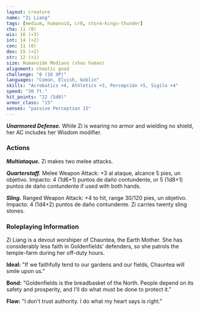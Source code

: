 ```yaml
---
layout: creature
name: "Zi Liang"
tags: [medium, humanoid, cr0, storm-kings-thunder]
cha: 11 (0)
wis: 16 (+3)
int: 14 (+2)
con: 11 (0)
dex: 15 (+2)
str: 12 (+1)
size: Humanoide Mediano (shou human)
alignment: chaotic good
challenge: "0 (10 XP)"
languages: "Común, Elvish, Goblin"
skills: "Acrobatics +4, Athletics +3, Percepción +5, Sigilo +4"
speed: "30 ft."
hit_points: "22 (5d8)"
armor_class: "15"
senses: "passive Perception 15"
---
```


***Unarmored Defense.*** While Zi is wearing no armor and wielding no shield, her AC includes her Wisdom modifier.

### Actions

***Multiataque.*** Zi makes two melee attacks.

***Quarterstaff.*** Melee Weapon Attack: +3 al ataque, alcance 5 pies, un objetivo. Impacto: 4 (1d6+1) puntos de daño contundente, or 5 (1d8+1) puntos de daño contundente if used with both hands.

***Sling.*** Ranged Weapon Attack: +4 to hit, range 30/120 pies, un objetivo. Impacto: 4 (1d4+2) puntos de daño contundente. Zi carries twenty sling stones.

### Roleplaying Information

Zi Liang is a devout worshiper of Chauntea, the Earth Mother. She has considerably less faith in Goldenfields' defenders, so she patrols the temple-farm during her off-duty hours.

**Ideal:** "If we faithfully tend to our gardens and our fields, Chauntea will smile upon us."

**Bond:** "Goldenfields is the breadbasket of the North. People depend on its safety and prosperity, and I'll do what must be done to protect it."

**Flaw:** "I don't trust authority. I do what my heart says is right."